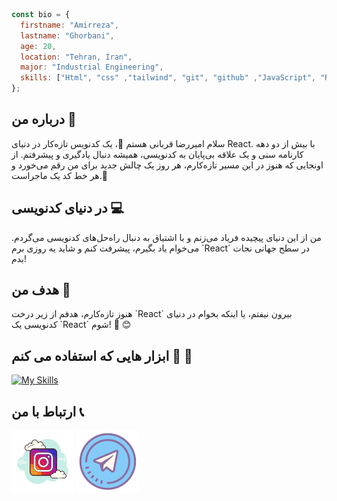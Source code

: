 
```javascript
const bio = {
  firstname: "Amirreza",
  lastname: "Ghorbani",
  age: 20,
  location: "Tehran, Iran",
  major: "Industrial Engineering",
  skills: ["Html", "css" ,"tailwind", "git", "github" ,"JavaScript", "React"],
};
```

<h2>درباره من 👤</h2>

<p>سلام  امیررضا قربانی هستم 👋، یک کدنویس تازه‌کار در دنیای React. با بیش از دو دهه کارنامه سنی و یک علاقه بی‌پایان به کدنویسی، همیشه دنبال یادگیری و پیشرفتم. از اونجایی که هنوز در این مسیر تازه‌کارم، هر روز یک چالش جدید برای من رقم می‌خورد و هر خط کد یک ماجراست.🌟</p>

<h2> در دنیای کدنویسی 💻</h2>

<p>من از این دنیای پیچیده فریاد می‌زنم و با اشتیاق به دنبال راه‌حل‌های کدنویسی می‌گردم. می‌خوام یاد بگیرم، پیشرفت کنم و شاید یه روزی برم `React` در سطح جهانی نجات بدم!</p>

<h2> هدف من 🎯</h2>

<p>هنوز تازه‌کارم، هدفم از زیر درخت `React` بیرون نیفتم، یا اینکه بخوام در دنیای کدنویسی یک `React` شوم! 🚀 😊</p>

<h2>ابزار هایی که استفاده می کنم 💪 💎</h2>
 
[![My Skills](https://skillicons.dev/icons?i=html,css,tailwind,bootstrap,js,react,git,github,next,ts)](https://skillicons.dev)

<h2>ارتباط با من 📞</h2>

<a href="https://instagram.com/amirreza_ghorbani8"><img src="https://github.com/amirgh82/amirgh82/blob/main/icons8-instagram-100.png?raw=true" alt="instagram"/></a>
<a href="https://t.me/Ghorbani82"><img src="https://github.com/amirgh82/amirgh82/blob/main/icons8-telegram-100.png?raw=true" alt="telegram"/></a>
